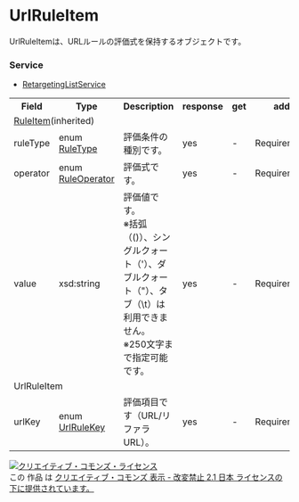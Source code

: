 # UrlRuleItem
UrlRuleItemは、URLルールの評価式を保持するオブジェクトです。

### Service
+ [RetargetingListService](../services/RetargetingListService.md)

<table>
 <tr>
  <th>Field</th>
  <th>Type</th>
  <th>Description</th>
  <th>response</th>
  <th>get</th>
  <th>add</th>
  <th>set</th>
  <th>remove</th>
 </tr>
 <tr>
  <td colspan="8"><a href="./RuleItem.md">RuleItem</a>(inherited)</td>
 </tr>
 <tr>
  <td>ruleType</td>
  <td>enum <a href="./RuleType.md">RuleType</a></td>
  <td>評価条件の種別です。</td>
  <td>yes</td>
  <td>-</td>
  <td>Requirement</td>
  <td>Requirement</td>
  <td>-</td>
 </tr>
 <tr>
  <td>operator</td>
  <td>enum <a href="./RuleOperator.md">RuleOperator</a></td>
  <td>評価式です。</td>
  <td>yes</td>
  <td>-</td>
  <td>Requirement</td>
  <td>Requirement</td>
  <td>-</td>
 </tr>
 <tr>
  <td>value</td>
  <td>xsd:string</td>
  <td>評価値です。<br>※括弧（()）、シングルクォート（'）、ダブルクォート（"）、タブ（\t）は利用できません。<br>※250文字まで指定可能です。 </td>
  <td>yes</td>
  <td>-</td>
  <td>Requirement</td>
  <td>Requirement</td>
  <td>-</td>
 </tr>
  <tr>
  <td colspan="8">UrlRuleItem</td>
 </tr>
  <tr>
  <td>urlKey</td>
  <td>enum <a href="./UrlRuleKey.md">UrlRuleKey</a></td>
  <td>評価項目です（URL/リファラURL）。</td>
  <td>yes</td>
  <td>-</td>
  <td>Requirement</td>
  <td>Requirement</td>
  <td>-</td>
 </tr>
</table>

<a rel="license" href="http://creativecommons.org/licenses/by-nd/2.1/jp/"><img alt="クリエイティブ・コモンズ・ライセンス" style="border-width:0" src="https://i.creativecommons.org/l/by-nd/2.1/jp/88x31.png" /></a><br />この 作品 は <a rel="license" href="http://creativecommons.org/licenses/by-nd/2.1/jp/">クリエイティブ・コモンズ 表示 - 改変禁止 2.1 日本 ライセンスの下に提供されています。</a>
